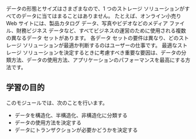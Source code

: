 データの形態とサイズはさまざまなので、1 つのストレージ ソリューションがすべてのデータに当てはまることはありません。 たとえば、オンライン小売り Web サイトには、製品カタログ データ、写真やビデオなどのメディア ファイル、財務ビジネス データなど、すべてビジネスの運営のために使用される複数の異なるデータ セットがあります。 各データ セットの要件は異なり、どのストレージ ソリューションが最適か判断するのはユーザーの仕事です。 最適なストレージ ソリューションを決定するときに考慮すべき重要な要因は、データの分類方法、データの使用方法、アプリケーションのパフォーマンスを最高にする方法です。

## <a name="learning-objectives"></a>学習の目的
このモジュールでは、次のことを行います。

- データを構造化、半構造化、非構造化に分類する
- データの使用方法を決定する
- データにトランザクションが必要かどうかを決定する 